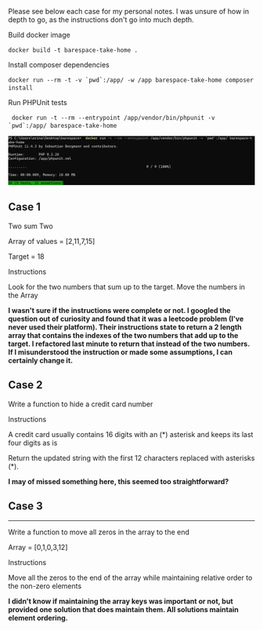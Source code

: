 Please see below each case for my personal notes. I was unsure of how in depth to go, as the instructions don't go into much depth.

Build docker image
```
docker build -t barespace-take-home .
```
Install composer dependencies
```
docker run --rm -t -v `pwd`:/app/ -w /app barespace-take-home composer install 
```
Run PHPUnit tests
```
 docker run -t --rm --entrypoint /app/vendor/bin/phpunit -v `pwd`:/app/ barespace-take-home
 ```

![](tests-passing.png)

## Case 1
Two sum Two


Array of values  = [2,11,7,15]

Target = 18

Instructions

Look for the two numbers that sum up to the target. Move the numbers in the Array

**I wasn't sure if the instructions were complete or not. I googled the question out of curiosity and found that it was a leetcode problem (I've never used their platform). 
Their instructions state to return a 2 length array that contains the indexes of the two numbers that add up to the target. I refactored last minute to return that instead of the two numbers. If I misunderstood the instruction or made some assumptions, I can certainly change it.**

## Case 2

Write a function to hide a credit card number

Instructions

A credit card usually contains 16 digits with an (*) asterisk and keeps its last four digits as is


Return the updated string with the first 12 characters replaced with asterisks (*).

**I may of missed something here, this seemed too straightforward?**

## Case 3
---
Write a function to move all zeros in the array to the end

Array = [0,1,0,3,12]

Instructions

Move all the zeros to the end of the array while maintaining relative order to the non-zero elements

**I didn't know if maintaining the array keys was important or not, but provided one solution that does maintain them. All solutions maintain element ordering.**